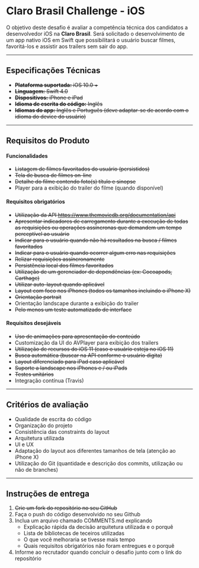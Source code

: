 Claro Brasil Challenge - iOS
===================

O objetivo deste desafio é avaliar a competência técnica dos candidatos a desenvolvedor iOS na **Claro Brasil**. Será solicitado o desenvolvimento de um app nativo iOS em Swift que possibilitará o usuário buscar filmes, favoritá-los e assistir aos trailers sem sair do app.

----------

Especificações Técnicas
-------------

- ~~**Plataforma suportada:** iOS 10.0 +~~
- ~~**Linguagem:** Swift 4.0~~
- ~~**Dispositivos:** iPhone e iPad~~
- ~~**Idioma de escrita do código:** Inglês~~
- ~~**Idiomas do app:** Inglês e Português (deve adaptar-se de acordo com o idioma do device do usuário)~~

----------

Requisitos do Produto
-------------

#### Funcionalidades

 - ~~Listagem de filmes favoritados do usuário (persistidos)~~
 - ~~Tela de busca de filmes on-line~~
 - ~~Detalhe do filme contendo foto(s) título e sinopse~~
 - Player para a exibição do trailer do filme (quando disponível)

#### Requisitos obrigatórios

 - ~~Utilização da API https://www.themoviedb.org/documentation/api~~
 - ~~Apresentar indicadores de carregamento durante a execução de todas as requisições ou operações assíncronas que demandem um tempo perceptível ao usuário~~
 - ~~Indicar para o usuário quando não há resultados na busca / filmes favoritados~~
 - ~~Indicar para o usuário quando ocorrer algum erro nas requisições~~
 - ~~Relizar requisições assíncronamente~~
 - ~~Persistência local dos filmes favoritados~~
 - ~~Utilização de um gerenciador de dependências (ex: Cocoapods, Carthage)~~
 - ~~Utilizar auto-layout quando aplicável~~
 - ~~Layout com foco nos iPhones (todos os tamanhos incluindo o iPhone X)~~
 - ~~Orientação portrait~~
 - Orientação landscape durante a exibição do trailer
 - ~~Pelo menos um teste automatizado de interface~~

#### Requisitos desejáveis

 - ~~Uso de animações para apresentação do conteúdo~~
 - Customização da UI do AVPlayer para exibição dos trailers
 - ~~Utilização de recursos do iOS 11 (caso o usuário esteja no iOS 11)~~
 - ~~Busca automática (buscar na API conforme o usuário digita)~~
 - ~~Layout diferenciado para iPad caso aplicável~~
 - ~~Suporte a landscape nos iPhones e / ou iPads~~
 - ~~Testes unitários~~
 - Integração contínua (Travis)

----------

Critérios de avaliação
-------------

 - Qualidade de escrita do código
 - Organização do projeto
 - Consistência das constraints do layout
 - Arquitetura utilizada
 - UI e UX
 - Adaptação do layout aos diferentes tamanhos de tela (atenção ao iPhone X)
 - Utilização do Git (quantidade e descrição dos commits, utilização ou não de branches)

----------

Instruções de entrega
-------------

 1. ~~Crie um fork do repositório no seu GitHub~~
 2. Faça o push do código desenvolvido no seu Github
 3. Inclua um arquivo chamado COMMENTS.md explicando
	 - Explicação rápida da decisão arquitetura utilizada e o porquê
	 - Lista de bibliotecas de teceiros utilizadas
	 - O que você melhoraria se tivesse mais tempo
	 - Quais requisitos obrigatórios não foram entregues e o porquê 
 4. Informe ao recrutador quando concluir o desafio junto com o link do repositório
